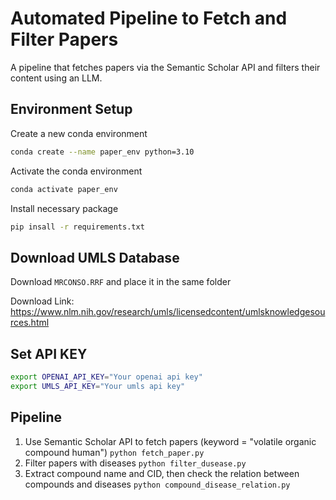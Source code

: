 # Automated Pipeline to Fetch and Filter Papers
A pipeline that fetches papers via the Semantic Scholar API and filters their content using an LLM.

## Environment Setup
Create a new conda environment
```bash
conda create --name paper_env python=3.10
```
Activate the conda environment
```bash
conda activate paper_env
```
Install necessary package
```bash
pip insall -r requirements.txt
```
## Download UMLS Database
Download `MRCONSO.RRF` and place it in the same folder

Download Link:
https://www.nlm.nih.gov/research/umls/licensedcontent/umlsknowledgesources.html

## Set API KEY
```bash
export OPENAI_API_KEY="Your openai api key"
export UMLS_API_KEY="Your umls api key"
```

## Pipeline
1. Use Semantic Scholar API to fetch papers (keyword = "volatile organic compound human")
```python fetch_paper.py```
2. Filter papers with diseases
```python filter_dusease.py```
3. Extract compound name and CID, then check the relation between compounds and diseases
```python compound_disease_relation.py```
